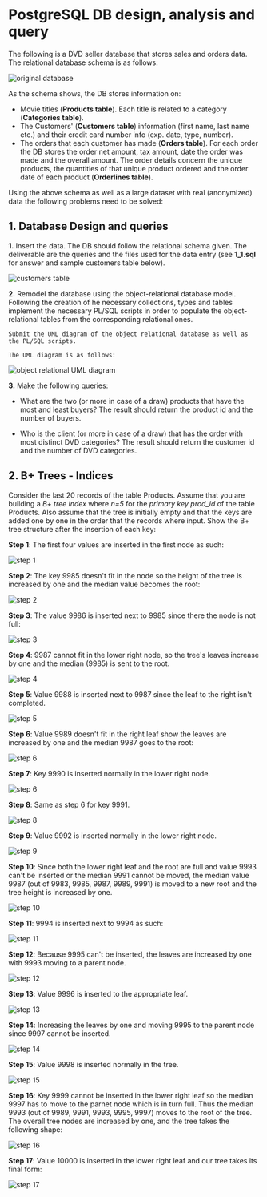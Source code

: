 # PostgreSQL DB design, analysis and query 

The following is a DVD seller database that stores sales and orders data. The relational database schema is as follows:

 ![original database](resources/images/original_database.jpg)

 As the schema shows, the DB stores information on:
 - Movie titles (**Products table**). Each title is related to a category (**Categories table**).
 - The Customers' (**Customers table**) information (first name, last name etc.) and their credit card number info (exp. date, type, number).
 - The orders that each customer has made (**Orders table**). For each order the DB stores the order net amount, tax amount, date the order was made and the overall amount. The order details concern the unique products, the quantities of that unique product ordered and the order date of each product (**Orderlines table**). 

 Using the above schema as well as a large dataset with real (anonymized) data the following problems need to be solved:

 ## 1. Database Design and queries
**1.** Insert the data. The DB should follow the relational schema given. The deliverable are the queries and the files used for the data entry (see **1_1.sql** for answer and sample customers table below).

![customers table](resources/images/1_1_sample_customers.png)

**2.** Remodel the database using the object-relational database model.  Following the creation of he necessary collections, types and tables implement the necessary PL/SQL scripts in order to populate the object-relational tables from the corresponding relational ones.

    Submit the UML diagram of the object relational database as well as the PL/SQL scripts.

    The UML diagram is as follows:

![object relational UML diagram](resources/images/1_2_uml.png)

**3.** Make the following queries:

- What are the two (or more in case of a draw) products that have the most and least buyers? The result should return the product id and the number of buyers.

- Who is the client (or more in case of a draw) that has the order with most distinct DVD categories? The result should return the customer id and the number of DVD categories.

## 2. B+ Trees - Indices
Consider the last 20 records of the table Products. Assume that you are building a *B+ tree index* where *n=5* for the *primary key prod_id* of the table Products. Also assume that the tree is initially empty and that the keys are added one by one in the order that the records where input. Show the B+ tree structure after the insertion of each key:

**Step 1**: The first four values are inserted in the first node as such: 

![step 1](resources/images/b_trees/step_1.png)

**Step 2**: The key 9985 doesn't fit in the node so the height of the tree is increased by one and the median value becomes the root:  

![step 2](resources/images/b_trees/step_2.png)

**Step 3**: The value 9986 is inserted next to 9985 since there the node is not full:

![step 3](resources/images/b_trees/step_3.png)

**Step 4**: 9987 cannot fit in the lower right node, so the tree's leaves increase by one and the median (9985) is sent to the root.

![step 4](resources/images/b_trees/step_4.png)

**Step 5**: Value 9988 is inserted next to 9987 since the leaf to the right isn't completed.

![step 5](resources/images/b_trees/step_5.png)

**Step 6**: Value 9989 doesn't fit in the right leaf show the leaves are increased by one and the median 9987 goes to the root:

![step 6](resources/images/b_trees/step_6.png)

**Step 7**: Key 9990 is inserted normally in the lower right node.

![step 6](resources/images/b_trees/step_7.png)

**Step 8**: Same as step 6 for key 9991.

![step 8](resources/images/b_trees/step_8.png)

**Step 9**: Value 9992 is inserted normally in the lower right node.

![step 9](resources/images/b_trees/step_9.png)

**Step 10**: Since both the lower right leaf and the root are full and value 9993 can't be inserted or the median 9991 cannot be moved, the median value 9987 (out of 9983, 9985, 9987, 9989, 9991) is moved to a new root and the tree height is increased by one.

![step 10](resources/images/b_trees/step_10.png)

**Step 11**: 9994 is inserted next to 9994 as such:

![step 11](resources/images/b_trees/step_11.png)

**Step 12**: Because 9995 can't be inserted, the leaves are increased by one with 9993 moving to a parent node.

![step 12](resources/images/b_trees/step_12.png) 

**Step 13**: Value 9996 is inserted to the appropriate leaf.

![step 13](resources/images/b_trees/step_13.png)

**Step 14**: Increasing the leaves by one and moving 9995 to the parent node since 9997 cannot be inserted.

![step 14](resources/images/b_trees/step_14.png)

**Step 15**: Value 9998 is inserted normally in the tree.

![step 15](resources/images/b_trees/step_15.png)

**Step 16**: Key 9999 cannot be inserted in the lower right leaf so the median 9997 has to move to the parnet node which is in turn full. Thus the median 9993 (out of 9989, 9991, 9993, 9995, 9997) moves to the root of the tree. The overall tree nodes are increased by one, and the tree takes the following shape:

![step 16](resources/images/b_trees/step_16.png)

**Step 17**: Value 10000 is inserted in the lower right leaf and our tree takes its final form:

![step 17](resources/images/b_trees/step_17.png)

